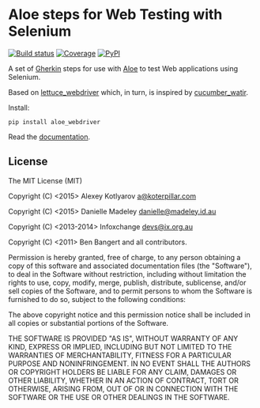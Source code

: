 Aloe steps for Web Testing with Selenium
========================================

[![Build status](https://img.shields.io/travis/aloetesting/aloe_webdriver.svg)](https://travis-ci.org/aloetesting/aloe_webdriver)
[![Coverage](https://img.shields.io/coveralls/aloetesting/aloe_webdriver.svg)](https://coveralls.io/github/aloetesting/aloe_webdriver)
[![PyPI](https://img.shields.io/pypi/v/aloe_webdriver.svg)](https://pypi.python.org/pypi/aloe_webdriver)

A set of [Gherkin][gherkin] steps for use with [Aloe][aloe] to test Web
applications using Selenium.

Based on [lettuce_webdriver][lettuce_webdriver] which, in turn, is inspired by
[cucumber_watir][cucumber_watir].

Install:

    pip install aloe_webdriver

Read the [documentation][documentation].

License
-------

The MIT License (MIT)

Copyright (C) <2015> Alexey Kotlyarov <a@koterpillar.com>

Copyright (C) <2015> Danielle Madeley <danielle@madeley.id.au>

Copyright (C) <2013-2014> Infoxchange <devs@ix.org.au>

Copyright (C) <2011> Ben Bangert and all contributors.

Permission is hereby granted, free of charge, to any person obtaining a
copy of this software and associated documentation files (the
"Software"), to deal in the Software without restriction, including
without limitation the rights to use, copy, modify, merge, publish,
distribute, sublicense, and/or sell copies of the Software, and to
permit persons to whom the Software is furnished to do so, subject to
the following conditions:

The above copyright notice and this permission notice shall be included
in all copies or substantial portions of the Software.

THE SOFTWARE IS PROVIDED "AS IS", WITHOUT WARRANTY OF ANY KIND, EXPRESS
OR IMPLIED, INCLUDING BUT NOT LIMITED TO THE WARRANTIES OF
MERCHANTABILITY, FITNESS FOR A PARTICULAR PURPOSE AND NONINFRINGEMENT.
IN NO EVENT SHALL THE AUTHORS OR COPYRIGHT HOLDERS BE LIABLE FOR ANY
CLAIM, DAMAGES OR OTHER LIABILITY, WHETHER IN AN ACTION OF CONTRACT,
TORT OR OTHERWISE, ARISING FROM, OUT OF OR IN CONNECTION WITH THE
SOFTWARE OR THE USE OR OTHER DEALINGS IN THE SOFTWARE.

[aloe]: http://aloe.readthedocs.org/
[cucumber_watir]: https://github.com/napcs/cucumber_watir
[gherkin]: https://cucumber.io/
[documentation]: http://aloe.readthedocs.org/projects/aloe-webdriver/
[lettuce_webdriver]: https://github.com/bbangert/lettuce_webdriver

